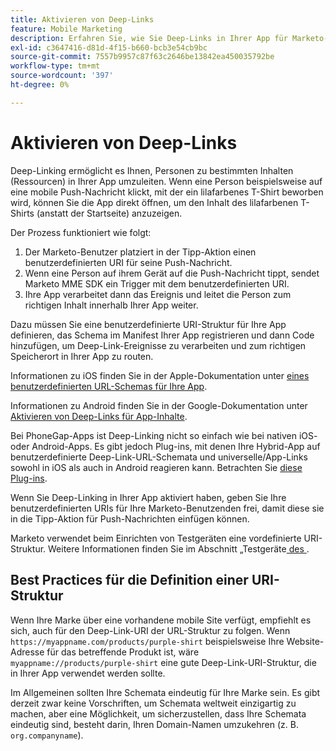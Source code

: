 ```yaml
---
title: Aktivieren von Deep-Links
feature: Mobile Marketing
description: Erfahren Sie, wie Sie Deep-Links in Ihrer App für Marketo-Push-Nachrichten mithilfe von benutzerdefinierten URI-Schemata aktivieren, einschließlich Anleitungen zu iOS, Android und PhoneGap und Best Practices.
exl-id: c3647416-d81d-4f15-b660-bcb3e54cb9bc
source-git-commit: 7557b9957c87f63c2646be13842ea450035792be
workflow-type: tm+mt
source-wordcount: '397'
ht-degree: 0%

---
```


# Aktivieren von Deep-Links

Deep-Linking ermöglicht es Ihnen, Personen zu bestimmten Inhalten (Ressourcen) in Ihrer App umzuleiten. Wenn eine Person beispielsweise auf eine mobile Push-Nachricht klickt, mit der ein lilafarbenes T-Shirt beworben wird, können Sie die App direkt öffnen, um den Inhalt des lilafarbenen T-Shirts (anstatt der Startseite) anzuzeigen.

Der Prozess funktioniert wie folgt:

1. Der Marketo-Benutzer platziert in der Tipp-Aktion einen benutzerdefinierten URI für seine Push-Nachricht.
1. Wenn eine Person auf ihrem Gerät auf die Push-Nachricht tippt, sendet Marketo MME SDK ein Trigger mit dem benutzerdefinierten URI.
1. Ihre App verarbeitet dann das Ereignis und leitet die Person zum richtigen Inhalt innerhalb Ihrer App weiter.

Dazu müssen Sie eine benutzerdefinierte URI-Struktur für Ihre App definieren, das Schema im Manifest Ihrer App registrieren und dann Code hinzufügen, um Deep-Link-Ereignisse zu verarbeiten und zum richtigen Speicherort in Ihrer App zu routen.

Informationen zu iOS finden Sie in der Apple-Dokumentation unter [&#x200B; eines benutzerdefinierten URL-Schemas für Ihre App](https://developer.apple.com/documentation/xcode/defining-a-custom-url-scheme-for-your-app).

Informationen zu Android finden Sie in der Google-Dokumentation unter [Aktivieren von Deep-Links für App-Inhalte](https://developer.android.com/training/app-links/deep-linking).

Bei PhoneGap-Apps ist Deep-Linking nicht so einfach wie bei nativen iOS- oder Android-Apps. Es gibt jedoch Plug-ins, mit denen Ihre Hybrid-App auf benutzerdefinierte Deep-Link-URL-Schemata und universelle/App-Links sowohl in iOS als auch in Android reagieren kann. Betrachten Sie [diese Plug-ins](https://cordova.apache.org/plugins/?q=deeplink).

Wenn Sie Deep-Linking in Ihrer App aktiviert haben, geben Sie Ihre benutzerdefinierten URIs für Ihre Marketo-Benutzenden frei, damit diese sie in die Tipp-Aktion für Push-Nachrichten einfügen können.

Marketo verwendet beim Einrichten von Testgeräten eine vordefinierte URI-Struktur. Weitere Informationen finden Sie im Abschnitt „Testgeräte[&#x200B; des &#x200B;](installation.md).

## Best Practices für die Definition einer URI-Struktur

Wenn Ihre Marke über eine vorhandene mobile Site verfügt, empfiehlt es sich, auch für den Deep-Link-URI der URL-Struktur zu folgen. Wenn `https://myappname.com/products/purple-shirt` beispielsweise Ihre Website-Adresse für das betreffende Produkt ist, wäre `myappname://products/purple-shirt` eine gute Deep-Link-URI-Struktur, die in Ihrer App verwendet werden sollte.

Im Allgemeinen sollten Ihre Schemata eindeutig für Ihre Marke sein. Es gibt derzeit zwar keine Vorschriften, um Schemata weltweit einzigartig zu machen, aber eine Möglichkeit, um sicherzustellen, dass Ihre Schemata eindeutig sind, besteht darin, Ihren Domain-Namen umzukehren (z. B. `org.companyname`).
